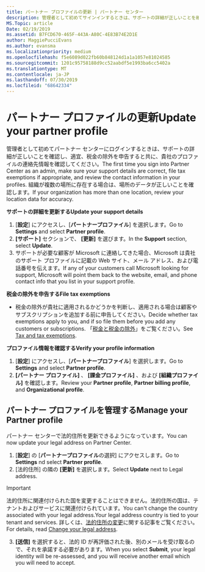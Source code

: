 ```yaml
---
title: パートナー プロファイルの更新 | パートナー センター
description: 管理者として初めてサインインするときは、サポートの詳細が正しいことを確認し、適宜、税金の除外を申告すると共に、貴社のプロファイルの連絡先情報を確認してください。
MS.Topic: article
Date: 02/19/2019
ms.assetid: B7FCD670-465F-443A-A80C-4E83B74E2D1E
author: MaggiePucciEvans
ms.author: evansma
ms.localizationpriority: medium
ms.openlocfilehash: f5e6089d022fb60b848124d1a1a1057e81024585
ms.sourcegitcommit: 1201c95758188d9cc52aabdf5e1993ba6cc5402a
ms.translationtype: MT
ms.contentlocale: ja-JP
ms.lasthandoff: 07/30/2019
ms.locfileid: "68642334"
---
```

# <a name="update-your-partner-profile"></a><span data-ttu-id="e9f72-103">パートナー プロファイルの更新</span><span class="sxs-lookup"><span data-stu-id="e9f72-103">Update your partner profile</span></span>


<span data-ttu-id="e9f72-104">管理者として初めてパートナー センターにログインするときは、サポートの詳細が正しいことを確認し、適宜、税金の除外を申告すると共に、貴社のプロファイルの連絡先情報を確認してください。</span><span class="sxs-lookup"><span data-stu-id="e9f72-104">The first time you sign into Partner Center as an admin, make sure your support details are correct, file tax exemptions if appropriate, and review the contact information in your profiles.</span></span> <span data-ttu-id="e9f72-105">組織が複数の場所に存在する場合は、場所のデータが正しいことを確認します。</span><span class="sxs-lookup"><span data-stu-id="e9f72-105">If your organization has more than one location, review your location data for accuracy.</span></span>

<span data-ttu-id="e9f72-106">**サポートの詳細を更新する**</span><span class="sxs-lookup"><span data-stu-id="e9f72-106">**Update your support details**</span></span>

1.  <span data-ttu-id="e9f72-107">[**設定**] にアクセスし、[**パートナープロファイル**] を選択します。</span><span class="sxs-lookup"><span data-stu-id="e9f72-107">Go to **Settings** and select **Partner profile**.</span></span>
2.  <span data-ttu-id="e9f72-108">**[サポート]** セクションで、 **[更新]** を選びます。</span><span class="sxs-lookup"><span data-stu-id="e9f72-108">In the **Support** section, select **Update**.</span></span>
3.  <span data-ttu-id="e9f72-109">サポートが必要な顧客が Microsoft に連絡してきた場合、Microsoft は貴社のサポート プロファイルに記載の Web サイト、メール アドレス、および電話番号を伝えます。</span><span class="sxs-lookup"><span data-stu-id="e9f72-109">If any of your customers call Microsoft looking for support, Microsoft will point them back to the website, email, and phone contact info that you list in your support profile.</span></span>

<span data-ttu-id="e9f72-110">**税金の除外を申告する**</span><span class="sxs-lookup"><span data-stu-id="e9f72-110">**File tax exemptions**</span></span>

-   <span data-ttu-id="e9f72-111">税金の除外が貴社に適用されるかどうかを判断し、適用される場合は顧客やサブスクリプションを追加する前に申告してください。</span><span class="sxs-lookup"><span data-stu-id="e9f72-111">Decide whether tax exemptions apply to you, and if so file them before you add any customers or subscriptions.</span></span> <span data-ttu-id="e9f72-112">「[税金と税金の除外](tax-and-tax-exemptions.md)」をご覧ください。</span><span class="sxs-lookup"><span data-stu-id="e9f72-112">See [Tax and tax exemptions](tax-and-tax-exemptions.md).</span></span>

<span data-ttu-id="e9f72-113">**プロファイル情報を確認する**</span><span class="sxs-lookup"><span data-stu-id="e9f72-113">**Verify your profile information**</span></span>

1.  <span data-ttu-id="e9f72-114">[**設定**] にアクセスし、[**パートナープロファイル**] を選択します。</span><span class="sxs-lookup"><span data-stu-id="e9f72-114">Go to **Settings** and select **Partner profile**.</span></span> 
2.  <span data-ttu-id="e9f72-115">**[パートナー プロファイル]** 、 **[課金プロファイル]** 、および **[組織プロファイル]** を確認します。</span><span class="sxs-lookup"><span data-stu-id="e9f72-115">Review your **Partner profile**, **Partner billing profile**, and **Organizational profile**.</span></span>

## <a name="manage-your-partner-profile"></a><span data-ttu-id="e9f72-116">パートナー プロファイルを管理する</span><span class="sxs-lookup"><span data-stu-id="e9f72-116">Manage your Partner profile</span></span> 

<span data-ttu-id="e9f72-117">パートナー センターで法的住所を更新できるようになっています。</span><span class="sxs-lookup"><span data-stu-id="e9f72-117">You can now update your legal address on Partner Center.</span></span>

1. <span data-ttu-id="e9f72-118">[**設定**] の [**パートナープロファイル**の選択] にアクセスします。</span><span class="sxs-lookup"><span data-stu-id="e9f72-118">Go to **Settings** nd select **Partner profile**.</span></span> 
2. <span data-ttu-id="e9f72-119">[法的住所] の隣の **[更新]** を選択します。</span><span class="sxs-lookup"><span data-stu-id="e9f72-119">Select **Update** next to Legal address.</span></span> 

>[!Important]
><span data-ttu-id="e9f72-120">法的住所に関連付けられた国を変更することはできません。法的住所の国は、テナントおよびサービスに関連付けられています。</span><span class="sxs-lookup"><span data-stu-id="e9f72-120">You can't change the country associated with your legal address.Your legal address country is tied to your tenant and services.</span></span> <span data-ttu-id="e9f72-121">詳しくは、[法的住所の変更](https://docs.microsoft.com/office365/admin/manage/change-address-contact-and-more?view=o365-worldwide)に関する記事をご覧ください。</span><span class="sxs-lookup"><span data-stu-id="e9f72-121">For details, read [Change your legal address](https://docs.microsoft.com/office365/admin/manage/change-address-contact-and-more?view=o365-worldwide).</span></span>

3. <span data-ttu-id="e9f72-122">**[送信]** を選択すると、法的 ID が再評価された後、別のメールを受け取るので、それを承諾する必要があります。</span><span class="sxs-lookup"><span data-stu-id="e9f72-122">When you select **Submit**, your legal identity will be re-assessed, and you will receive another email which you will need to accept.</span></span>



 



